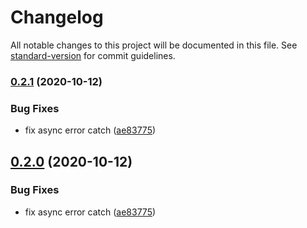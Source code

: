 # Changelog

All notable changes to this project will be documented in this file. See [standard-version](https://github.com/conventional-changelog/standard-version) for commit guidelines.

### [0.2.1](https://github.com/h-a-n-a/unshaped/compare/v0.1.0...v0.2.1) (2020-10-12)

### Bug Fixes

- fix async error catch ([ae83775](https://github.com/h-a-n-a/unshaped/commit/ae8377518435bf467cb0d2a2d11e25f58b2c3a25))

## [0.2.0](https://github.com/h-a-n-a/unshaped/compare/v0.1.0...v0.2.0) (2020-10-12)

### Bug Fixes

- fix async error catch ([ae83775](https://github.com/h-a-n-a/unshaped/commit/ae8377518435bf467cb0d2a2d11e25f58b2c3a25))

